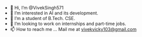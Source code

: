 - 👋 Hi, I’m @VivekSingh571
- 👀 I’m interested in AI and its development.
- 🌱 I’m a student of B.Tech. CSE.
- 💞️ I’m looking to work on internships and part-time jobs.
- 📫 How to reach me ...
Mail me at vivekvicky103@gmail.com
<!---
VivekSingh571/VivekSingh571 is a ✨ special ✨ repository because its `README.md` (this file) appears on your GitHub profile.
You can click the Preview link to take a look at your changes.
--->
